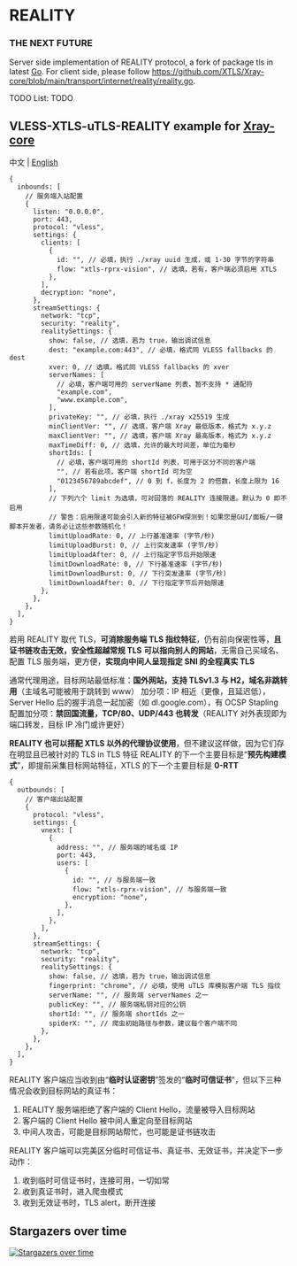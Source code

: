 # REALITY

### THE NEXT FUTURE

Server side implementation of REALITY protocol, a fork of package tls in latest [Go](https://github.com/golang/go/commits/master/src/crypto/tls).
For client side, please follow https://github.com/XTLS/Xray-core/blob/main/transport/internet/reality/reality.go.

TODO List: TODO

## VLESS-XTLS-uTLS-REALITY example for [Xray-core](https://github.com/XTLS/Xray-core)

中文 | [English](README.en.md)

```json5
{
  inbounds: [
    // 服务端入站配置
    {
      listen: "0.0.0.0",
      port: 443,
      protocol: "vless",
      settings: {
        clients: [
          {
            id: "", // 必填，执行 ./xray uuid 生成，或 1-30 字节的字符串
            flow: "xtls-rprx-vision", // 选填，若有，客户端必须启用 XTLS
          },
        ],
        decryption: "none",
      },
      streamSettings: {
        network: "tcp",
        security: "reality",
        realitySettings: {
          show: false, // 选填，若为 true，输出调试信息
          dest: "example.com:443", // 必填，格式同 VLESS fallbacks 的 dest
          xver: 0, // 选填，格式同 VLESS fallbacks 的 xver
          serverNames: [
            // 必填，客户端可用的 serverName 列表，暂不支持 * 通配符
            "example.com",
            "www.example.com",
          ],
          privateKey: "", // 必填，执行 ./xray x25519 生成
          minClientVer: "", // 选填，客户端 Xray 最低版本，格式为 x.y.z
          maxClientVer: "", // 选填，客户端 Xray 最高版本，格式为 x.y.z
          maxTimeDiff: 0, // 选填，允许的最大时间差，单位为毫秒
          shortIds: [
            // 必填，客户端可用的 shortId 列表，可用于区分不同的客户端
            "", // 若有此项，客户端 shortId 可为空
            "0123456789abcdef", // 0 到 f，长度为 2 的倍数，长度上限为 16
          ],
          // 下列六个 limit 为选填，可对回落的 REALITY 连接限速。默认为 0 即不启用
          // 警告：启用限速可能会引入新的特征被GFW探测到！如果您是GUI/面板/一键脚本开发者，请务必让这些参数随机化！
          limitUploadRate: 0, // 上行基准速率 (字节/秒)
          limitUploadBurst: 0, // 上行突发速率 (字节/秒)
          limitUploadAfter: 0, // 上行指定字节后开始限速
          limitDownloadRate: 0, // 下行基准速率 (字节/秒)
          limitDownloadBurst: 0, // 下行突发速率 (字节/秒)
          limitDownloadAfter: 0, // 下行指定字节后开始限速
        },
      },
    },
  ],
}
```

若用 REALITY 取代 TLS，**可消除服务端 TLS 指纹特征**，仍有前向保密性等，**且证书链攻击无效，安全性超越常规 TLS**
**可以指向别人的网站**，无需自己买域名、配置 TLS 服务端，更方便，**实现向中间人呈现指定 SNI 的全程真实 TLS**

通常代理用途，目标网站最低标准：**国外网站，支持 TLSv1.3 与 H2，域名非跳转用**（主域名可能被用于跳转到 www）
加分项：IP 相近（更像，且延迟低），Server Hello 后的握手消息一起加密（如 dl.google.com），有 OCSP Stapling
配置加分项：**禁回国流量，TCP/80、UDP/443 也转发**（REALITY 对外表现即为端口转发，目标 IP 冷门或许更好）

**REALITY 也可以搭配 XTLS 以外的代理协议使用**，但不建议这样做，因为它们存在明显且已被针对的 TLS in TLS 特征
REALITY 的下一个主要目标是“**预先构建模式**”，即提前采集目标网站特征，XTLS 的下一个主要目标是 **0-RTT**

```json5
{
  outbounds: [
    // 客户端出站配置
    {
      protocol: "vless",
      settings: {
        vnext: [
          {
            address: "", // 服务端的域名或 IP
            port: 443,
            users: [
              {
                id: "", // 与服务端一致
                flow: "xtls-rprx-vision", // 与服务端一致
                encryption: "none",
              },
            ],
          },
        ],
      },
      streamSettings: {
        network: "tcp",
        security: "reality",
        realitySettings: {
          show: false, // 选填，若为 true，输出调试信息
          fingerprint: "chrome", // 必填，使用 uTLS 库模拟客户端 TLS 指纹
          serverName: "", // 服务端 serverNames 之一
          publicKey: "", // 服务端私钥对应的公钥
          shortId: "", // 服务端 shortIds 之一
          spiderX: "", // 爬虫初始路径与参数，建议每个客户端不同
        },
      },
    },
  ],
}
```

REALITY 客户端应当收到由“**临时认证密钥**”签发的“**临时可信证书**”，但以下三种情况会收到目标网站的真证书：

1. REALITY 服务端拒绝了客户端的 Client Hello，流量被导入目标网站
2. 客户端的 Client Hello 被中间人重定向至目标网站
3. 中间人攻击，可能是目标网站帮忙，也可能是证书链攻击

REALITY 客户端可以完美区分临时可信证书、真证书、无效证书，并决定下一步动作：

1. 收到临时可信证书时，连接可用，一切如常
2. 收到真证书时，进入爬虫模式
3. 收到无效证书时，TLS alert，断开连接

## Stargazers over time

[![Stargazers over time](https://starchart.cc/XTLS/REALITY.svg)](https://starchart.cc/XTLS/REALITY)
